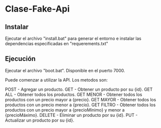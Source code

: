 # Clase-Fake-Api

## Instalar

Ejecutar el archivo "install.bat" para generar el entorno e instalar las dependencias especificadas en "requerements.txt"

## Ejecución

Ejecutar el archivo "boot.bat". Disponible en el puerto 7000.

Puede comenzar a utilizar la API. Los metodos son:

POST - Agregar un producto.
GET  - Obtener un producto por su {id}.
GET ALL - Obtener todos los productos.
GET MENOR - Obtener todos los productos con un precio mayor a {precio}.
GET MAYOR - Obtener todos los productos con un precio menor a {precio}.
GET FILTRO - Obtener todos los productos con un precio mayor a {precioMínimo} y menor a {precioMáximo}.
DELETE  - Eliminar un producto por su {id}.
PUT - Actualizar un producto por su {id}.